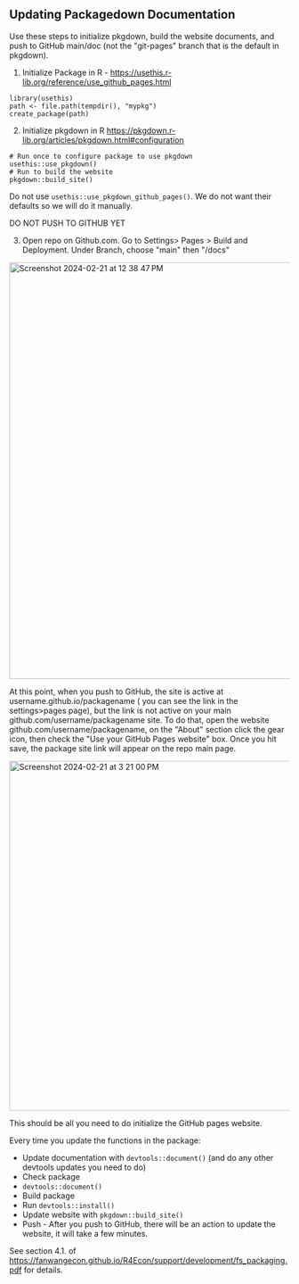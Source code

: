 ## Updating Packagedown Documentation 

Use these steps to initialize pkgdown, build the website documents, and push to GitHub main/doc (not the "git-pages" branch that is the default in pkgdown). 

1. Initialize Package in R - https://usethis.r-lib.org/reference/use_github_pages.html 

```
library(usethis)
path <- file.path(tempdir(), "mypkg")
create_package(path)
```

2. Initialize pkgdown in R https://pkgdown.r-lib.org/articles/pkgdown.html#configuration

```
# Run once to configure package to use pkgdown
usethis::use_pkgdown()
# Run to build the website
pkgdown::build_site()
```

Do not use `usethis::use_pkgdown_github_pages()`. We do not want their defaults so we will do it manually. 


DO NOT PUSH TO GITHUB YET

3. Open repo on Github.com. Go to Settings> Pages > Build and Deployment. Under Branch, choose "main" then "/docs"

<img width="747" alt="Screenshot 2024-02-21 at 12 38 47 PM" src="https://github.com/Nonprofit-Open-Data-Collective/governance/assets/55454718/0a1d523e-fc52-40e4-818f-d654f7abc236">

<br>

At this point, when you push to GitHub, the site is active at username.github.io/packagename ( you can see the link in the settings>pages page), but the link is not active on your main github.com/username/packagename site. To do that, open the website github.com/username/packagename, on the "About" section click the gear icon, then check the "Use your GitHub Pages website" box. Once you hit save, the package site link will appear on the repo main page. 

<img width="627" alt="Screenshot 2024-02-21 at 3 21 00 PM" src="https://github.com/Nonprofit-Open-Data-Collective/governance/assets/55454718/478bf7c3-07c1-450f-a93e-3d7daa957407">

<br>

This should be all you need to do initialize the GitHub pages website. 

Every time you update the functions in the  package:

- Update documentation with `devtools::document()` (and do any other devtools updates you need to do)
- Check package 
- `devtools::document()`
- Build package 
- Run `devtools::install()`
- Update website with `pkgdown::build_site()`
- Push - After you push to GitHub, there will be an action to update the website, it will take a few minutes. 

See section 4.1. of <https://fanwangecon.github.io/R4Econ/support/development/fs_packaging.pdf> for details.

